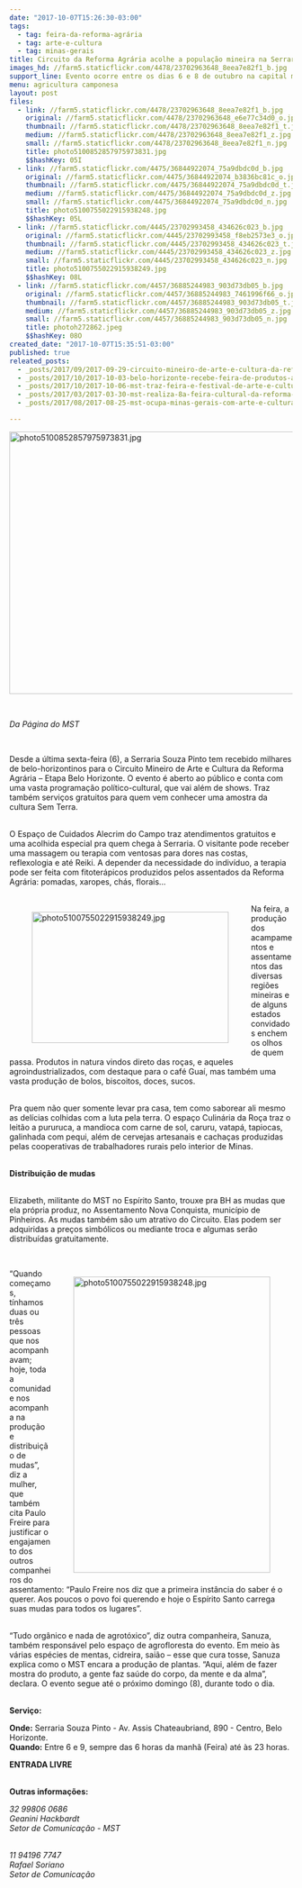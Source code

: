 ```yaml
---
date: "2017-10-07T15:26:30-03:00"
tags:
  - tag: feira-da-reforma-agrária
  - tag: arte-e-cultura
  - tag: minas-gerais
title: Circuito da Reforma Agrária acolhe a população mineira na Serraria Souza Pinto
images_hd: //farm5.staticflickr.com/4478/23702963648_8eea7e82f1_b.jpg
support_line: Evento ocorre entre os dias 6 e 8 de outubro na capital mineira.
menu: agricultura camponesa
layout: post
files:
  - link: //farm5.staticflickr.com/4478/23702963648_8eea7e82f1_b.jpg
    original: //farm5.staticflickr.com/4478/23702963648_e6e77c34d0_o.jpg
    thumbnail: //farm5.staticflickr.com/4478/23702963648_8eea7e82f1_t.jpg
    medium: //farm5.staticflickr.com/4478/23702963648_8eea7e82f1_z.jpg
    small: //farm5.staticflickr.com/4478/23702963648_8eea7e82f1_n.jpg
    title: photo5100852857975973831.jpg
    $$hashKey: 05I
  - link: //farm5.staticflickr.com/4475/36844922074_75a9dbdc0d_b.jpg
    original: //farm5.staticflickr.com/4475/36844922074_b3836bc81c_o.jpg
    thumbnail: //farm5.staticflickr.com/4475/36844922074_75a9dbdc0d_t.jpg
    medium: //farm5.staticflickr.com/4475/36844922074_75a9dbdc0d_z.jpg
    small: //farm5.staticflickr.com/4475/36844922074_75a9dbdc0d_n.jpg
    title: photo5100755022915938248.jpg
    $$hashKey: 05L
  - link: //farm5.staticflickr.com/4445/23702993458_434626c023_b.jpg
    original: //farm5.staticflickr.com/4445/23702993458_f8eb2573e3_o.jpg
    thumbnail: //farm5.staticflickr.com/4445/23702993458_434626c023_t.jpg
    medium: //farm5.staticflickr.com/4445/23702993458_434626c023_z.jpg
    small: //farm5.staticflickr.com/4445/23702993458_434626c023_n.jpg
    title: photo5100755022915938249.jpg
    $$hashKey: 08L
  - link: //farm5.staticflickr.com/4457/36885244983_903d73db05_b.jpg
    original: //farm5.staticflickr.com/4457/36885244983_7461996f66_o.jpg
    thumbnail: //farm5.staticflickr.com/4457/36885244983_903d73db05_t.jpg
    medium: //farm5.staticflickr.com/4457/36885244983_903d73db05_z.jpg
    small: //farm5.staticflickr.com/4457/36885244983_903d73db05_n.jpg
    title: photoh272862.jpeg
    $$hashKey: 08O
created_date: "2017-10-07T15:35:51-03:00"
published: true
releated_posts:
  - _posts/2017/09/2017-09-29-circuito-mineiro-de-arte-e-cultura-da-reforma-agraria-chega-a-belo-horizonte.md
  - _posts/2017/10/2017-10-03-belo-horizonte-recebe-feira-de-produtos-agroecologicos-arte-e-cultura.md
  - _posts/2017/10/2017-10-06-mst-traz-feira-e-festival-de-arte-e-cultura-da-reforma-agraria-para-bh.md
  - _posts/2017/03/2017-03-30-mst-realiza-8a-feira-cultural-da-reforma-agraria-no-ceara.md
  - _posts/2017/08/2017-08-25-mst-ocupa-minas-gerais-com-arte-e-cultura-da-reforma-agraria.md

---
```

<p><img alt="photo5100852857975973831.jpg" height="466" src="//farm5.staticflickr.com/4478/23702963648_8eea7e82f1_b.jpg" width="700" /></p>

<p>&nbsp;</p>

<p><em>Da P&aacute;gina do MST</em></p>

<p>&nbsp;</p>

<p>Desde a &uacute;ltima sexta-feira (6), a Serraria Souza Pinto tem recebido milhares de belo-horizontinos para o Circuito Mineiro de Arte e Cultura da Reforma Agr&aacute;ria &ndash; Etapa Belo Horizonte. O evento &eacute; aberto ao p&uacute;blico e conta com uma vasta programa&ccedil;&atilde;o pol&iacute;tico-cultural, que vai al&eacute;m de shows. Traz tamb&eacute;m servi&ccedil;os gratuitos para quem vem conhecer uma amostra da cultura Sem Terra.</p>

<p><br />
O Espa&ccedil;o de Cuidados Alecrim do Campo traz atendimentos gratuitos e uma acolhida especial pra quem chega &agrave; Serraria. O visitante pode receber uma massagem ou terapia com ventosas para dores nas costas, reflexologia e at&eacute; Reiki. A depender da necessidade do indiv&iacute;duo, a terapia pode ser feita com fitoter&aacute;picos produzidos pelos assentados da Reforma Agr&aacute;ria: pomadas, xaropes, ch&aacute;s, florais...<br />
&nbsp;</p>

<figure class="image" style="float:left"><img alt="photo5100755022915938249.jpg" height="233" src="//farm5.staticflickr.com/4445/23702993458_434626c023_b.jpg" width="350" />
<figcaption></figcaption>
</figure>

<p>Na feira, a produ&ccedil;&atilde;o dos acampamentos e assentamentos das diversas regi&otilde;es mineiras e de alguns estados convidados enchem os olhos de quem passa. Produtos in natura vindos direto das ro&ccedil;as, e aqueles agroindustrializados, com destaque para o caf&eacute; Gua&iacute;, mas tamb&eacute;m uma vasta produ&ccedil;&atilde;o de bolos, biscoitos, doces, sucos.</p>

<p><br />
Pra quem n&atilde;o quer somente levar pra casa, tem como saborear ali mesmo as del&iacute;cias colhidas com a luta pela terra. O espa&ccedil;o Culin&aacute;ria da Ro&ccedil;a traz o leit&atilde;o a pururuca, a mandioca com carne de sol, caruru, vatap&aacute;, tapiocas, galinhada com pequi, al&eacute;m de cervejas artesanais e cacha&ccedil;as produzidas pelas cooperativas de trabalhadores rurais pelo interior de Minas.</p>

<p><br />
<strong>Distribui&ccedil;&atilde;o de mudas</strong></p>

<p><br />
Elizabeth, militante do MST no Esp&iacute;rito Santo, trouxe pra BH as mudas que ela pr&oacute;pria produz, no Assentamento Nova Conquista, munic&iacute;pio de Pinheiros. As mudas tamb&eacute;m s&atilde;o um atrativo do Circuito. Elas podem ser adquiridas a pre&ccedil;os simb&oacute;licos ou mediante troca e algumas ser&atilde;o distribu&iacute;das gratuitamente.</p>

<p>&nbsp;</p>

<figure class="image" style="float:right"><img alt="photo5100755022915938248.jpg" height="526" src="//farm5.staticflickr.com/4475/36844922074_75a9dbdc0d_b.jpg" width="350" />
<figcaption></figcaption>
</figure>

<p>&ldquo;Quando come&ccedil;amos, t&iacute;nhamos duas ou tr&ecirc;s pessoas que nos acompanhavam; hoje, toda a comunidade nos acompanha na produ&ccedil;&atilde;o e distribui&ccedil;&atilde;o de mudas&rdquo;, diz a mulher, que tamb&eacute;m cita Paulo Freire para justificar o engajamento dos outros companheiros do assentamento: &ldquo;Paulo Freire nos diz que a primeira inst&acirc;ncia do saber &eacute; o querer. Aos poucos o povo foi querendo e hoje o Esp&iacute;rito Santo carrega suas mudas para todos os lugares&rdquo;.</p>

<p><br />
&ldquo;Tudo org&acirc;nico e nada de agrot&oacute;xico&rdquo;, diz outra companheira, Sanuza, tamb&eacute;m respons&aacute;vel pelo espa&ccedil;o de agrofloresta do evento. Em meio &agrave;s v&aacute;rias esp&eacute;cies de mentas, cidreira, sai&atilde;o &ndash; esse que cura tosse, Sanuza explica como o MST encara a produ&ccedil;&atilde;o de plantas. &ldquo;Aqui, al&eacute;m de fazer mostra do produto, a gente faz sa&uacute;de do corpo, da mente e da alma&rdquo;, declara. O evento segue at&eacute; o pr&oacute;ximo domingo (8), durante todo o dia.</p>

<p><br />
<strong>Servi&ccedil;o:</strong></p>

<p><strong>Onde:</strong> Serraria Souza Pinto - Av. Assis Chateaubriand, 890 - Centro, Belo Horizonte.<br />
<strong>Quando:</strong> Entre 6 e 9, sempre das 6 horas da manh&atilde; (Feira) at&eacute; &agrave;s 23 horas.</p>

<p><strong>ENTRADA LIVRE</strong></p>

<p><br />
<strong>Outras informa&ccedil;&otilde;es:</strong></p>

<p><em>32 99806 0686<br />
Geanini Hackbardt<br />
Setor de Comunica&ccedil;&atilde;o - MST</em></p>

<p><br />
<em>11 94196 7747<br />
Rafael Soriano<br />
Setor de Comunica&ccedil;&atilde;o</em></p>

<p>&nbsp;</p>
